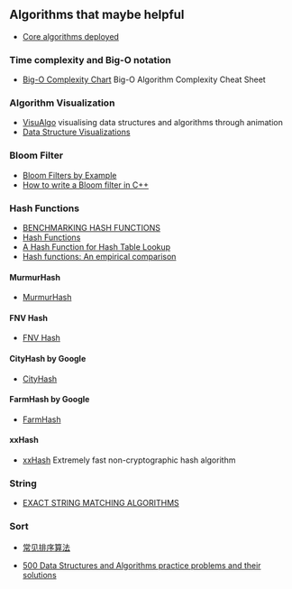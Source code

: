 ## Algorithms that maybe helpful

- [Core algorithms deployed](https://cstheory.stackexchange.com/questions/19759/core-algorithms-deployed/)

### Time complexity and Big-O notation
- [Big-O Complexity Chart](http://bigocheatsheet.com/) Big-O Algorithm Complexity Cheat Sheet

### Algorithm Visualization
- [VisuAlgo](http://visualgo.net/) visualising data structures and algorithms through animation
- [Data Structure Visualizations](http://www.cs.usfca.edu/~galles/visualization/Algorithms.html)

### Bloom Filter
- [Bloom Filters by Example](http://billmill.org/bloomfilter-tutorial/)
- [How to write a Bloom filter in C++](http://blog.michaelschmatz.com/2016/04/11/how-to-write-a-bloom-filter-cpp/)

### Hash Functions
- [BENCHMARKING HASH FUNCTIONS](https://lonewolfer.wordpress.com/2015/01/05/benchmarking-hash-functions/)
- [Hash Functions](http://www.cse.yorku.ca/~oz/hash.html)
- [A Hash Function for Hash Table Lookup](http://www.burtleburtle.net/bob/hash/doobs.html)
- [Hash functions: An empirical comparison](https://www.strchr.com/hash_functions)

#### MurmurHash
- [MurmurHash](https://sites.google.com/site/murmurhash/)

#### FNV Hash
- [FNV Hash](http://isthe.com/chongo/tech/comp/fnv/)

#### CityHash by Google
- [CityHash](https://github.com/google/cityhash)

#### FarmHash by Google
- [FarmHash](https://github.com/google/farmhash)

#### xxHash
- [xxHash](https://github.com/Cyan4973/xxHash) Extremely fast non-cryptographic hash algorithm

### String
- [EXACT STRING MATCHING ALGORITHMS](http://www-igm.univ-mlv.fr/%7Elecroq/string/)

### Sort
- [常见排序算法](http://blog.jqian.net/post/sorting-algorithm.html)

- [500 Data Structures and Algorithms practice problems and their solutions](https://techiedelight.quora.com/500-Data-Structures-and-Algorithms-practice-problems-and-their-solutions?srid=5qd2)

